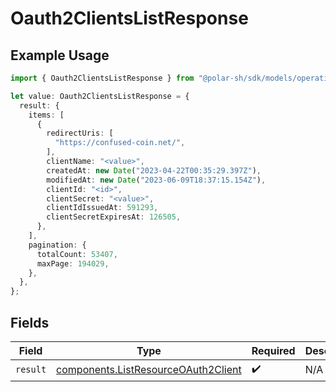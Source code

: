 # Oauth2ClientsListResponse

## Example Usage

```typescript
import { Oauth2ClientsListResponse } from "@polar-sh/sdk/models/operations/oauth2clientslist.js";

let value: Oauth2ClientsListResponse = {
  result: {
    items: [
      {
        redirectUris: [
          "https://confused-coin.net/",
        ],
        clientName: "<value>",
        createdAt: new Date("2023-04-22T00:35:29.397Z"),
        modifiedAt: new Date("2023-06-09T18:37:15.154Z"),
        clientId: "<id>",
        clientSecret: "<value>",
        clientIdIssuedAt: 591293,
        clientSecretExpiresAt: 126505,
      },
    ],
    pagination: {
      totalCount: 53407,
      maxPage: 194029,
    },
  },
};
```

## Fields

| Field                                                                                      | Type                                                                                       | Required                                                                                   | Description                                                                                |
| ------------------------------------------------------------------------------------------ | ------------------------------------------------------------------------------------------ | ------------------------------------------------------------------------------------------ | ------------------------------------------------------------------------------------------ |
| `result`                                                                                   | [components.ListResourceOAuth2Client](../../models/components/listresourceoauth2client.md) | :heavy_check_mark:                                                                         | N/A                                                                                        |